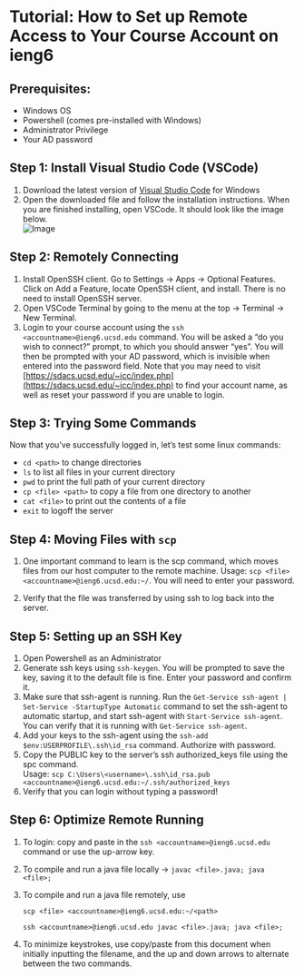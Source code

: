 # Tutorial: How to Set up Remote Access to Your Course Account on ieng6

## **Prerequisites:**
- Windows OS
- Powershell (comes pre-installed with Windows)
- Administrator Privilege
- Your AD password

## **Step 1: Install Visual Studio Code (VSCode)**
1. Download the latest version of [Visual Studio Code](https://code.visualstudio.com/) for Windows
2. Open the downloaded file and follow the installation instructions. When you are finished installing, open VSCode. It should look like the image below.  
![Image](https://ssgadient.github.io/CSE15L/lab-1/InstallVSCode.PNG)

## **Step 2: Remotely Connecting**
1. Install OpenSSH client. Go to Settings → Apps → Optional Features. Click on Add a Feature, locate OpenSSH client, and install. There is no need to install OpenSSH server. 
2. Open VSCode Terminal by going to the menu at the top → Terminal → New Terminal. 
3. Login to your course account using the ```ssh <accountname>@ieng6.ucsd.edu``` command. You will be asked a “do you wish to connect?” prompt, to which you should answer “yes”. You will then be prompted with your AD password, which is invisible when entered into the password field. Note that you may need to visit [https://sdacs.ucsd.edu/~icc/index.php](https://sdacs.ucsd.edu/~icc/index.php) to find your account name, as well as reset your password if you are unable to login. 


## **Step 3: Trying Some Commands**
Now that you’ve successfully logged in, let’s test some linux commands:
- `cd <path>` to change directories
- `ls` to list all files in your current directory
- `pwd` to print the full path of your current directory  
- `cp <file> <path>` to copy a file from one directory to another
- `cat <file>` to print out the contents of a file
- `exit` to logoff the server


## **Step 4: Moving Files with ```scp```**
1. One important command to learn is the scp command, which moves files from our host computer to the remote machine. Usage: ```scp <file> <accountname>@ieng6.ucsd.edu:~/```. You will need to enter your password. 

2. Verify that the file was transferred by using ssh to log back into the server. 

## **Step 5: Setting up an SSH Key**
1. Open Powershell as an Administrator
2. Generate ssh keys using ```ssh-keygen```. You will be prompted to save the key, saving it to the default file is fine. Enter your password and confirm it. 
3. Make sure that ssh-agent is running. Run the ```Get-Service ssh-agent | Set-Service -StartupType Automatic``` command to set the ssh-agent to automatic startup, and start ssh-agent with ```Start-Service ssh-agent```. You can verify that it is running with ```Get-Service ssh-agent```. 
4. Add your keys to the ssh-agent using the ```ssh-add $env:USERPROFILE\.ssh\id_rsa``` command. Authorize with password. 
5. Copy the PUBLIC key to the server’s ssh authorized_keys file using the spc command.  
Usage: ```scp C:\Users\<username>\.ssh\id_rsa.pub <accountname>@ieng6.ucsd.edu:~/.ssh/authorized_keys```
6. Verify that you can login without typing a password! 

## **Step 6: Optimize Remote Running**
1. To login: copy and paste in the ```ssh <accountname>@ieng6.ucsd.edu``` command or use the up-arrow key.
2. To compile and run a java file locally → ```javac <file>.java; java <file>;```
3. To compile and run a java file remotely, use

    ```scp <file> <accountname>@ieng6.ucsd.edu:~/<path>```  

    ```ssh <accountname>@ieng6.ucsd.edu javac <file>.java; java <file>;```

4. To minimize keystrokes, use copy/paste from this document when initially inputting the filename, and the up and down arrows to alternate between the two commands. 